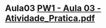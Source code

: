 # Aula03 [PW1 - Aula 03 - Atividade_Pratica.pdf](https://github.com/AlanPrates/Aula03/files/8323757/PW1.-.Aula.03.-.Atividade_Pratica.pdf)
